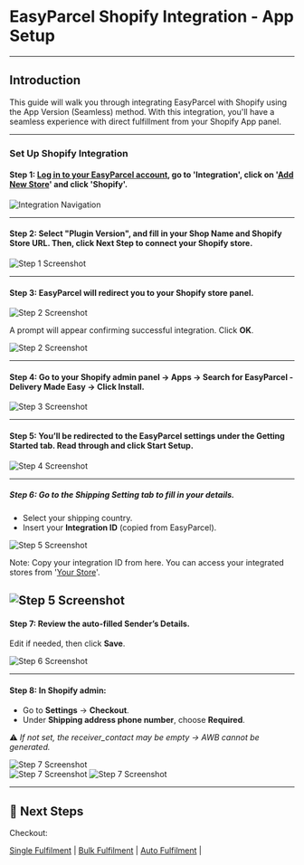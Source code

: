 # EasyParcel Shopify Integration - App Setup 

---

## Introduction
This guide will walk you through integrating EasyParcel with Shopify using the App Version (Seamless) method. With this integration, you'll have a seamless experience with direct fulfillment from your Shopify App panel. 

---

### Set Up Shopify Integration
#### **Step 1:** [Log in to your EasyParcel account](https://account.easyparcel.com/login?client_id=c575e8cd-aa46-46db-8308-e18d25bb76c6&redirect_uri=https%3A%2F%2Fapp.easyparcel.com%2Feasyaccount%2Fcallback&state=eyJjbGllbnRfaWQiOiI1M2FmYmQzMS05OGI2LTQ3ODctOWYzOC1kMDY5ZGRkN2RiM2QiLCJyZWRpcmVjdF91cmkiOiJodHRwczovL2FwcC5lYXN5cGFyY2VsLmNvbS9sb2dpbi9vYXV0aC9jYWxsYmFjayIsInN0YXRlIjoie30iLCJjb3VudHJ5IjoibXkiLCJsYW5nIjoiZW4ifQ%3D%3D&country=my), go to 'Integration', click on '[Add New Store](https://app.easyparcel.com/my/en/integrations/add/)' and click 'Shopify'.

![Integration Navigation](pictures/SHI1.png) 

---

#### **Step 2:** Select "Plugin Version", and fill in your **Shop Name** and **Shopify Store URL**. Then, click **Next Step** to connect your Shopify store.  

![Step 1 Screenshot](pictures/SHI2.png)  

---

#### **Step 3:** EasyParcel will redirect you to your Shopify store panel. 

![Step 2 Screenshot](pictures/SHI3.png)  

A prompt will appear confirming successful integration. Click **OK**.  

![Step 2 Screenshot](pictures/SHI3.2.png)  

---

#### **Step 4:** Go to your Shopify admin panel → **Apps** → Search for **EasyParcel - Delivery Made Easy** → Click **Install**.  

![Step 3 Screenshot](pictures/SHI4.png)  

---

#### **Step 5:** You’ll be redirected to the EasyParcel settings under the **Getting Started** tab. Read through and click **Start Setup**.  

![Step 4 Screenshot](pictures/SHI5.png)  

---

##### **Step 6:** Go to the **Shipping Setting** tab to fill in your details.  
- Select your shipping country.  
- Insert your **Integration ID** (copied from EasyParcel).  

![Step 5 Screenshot](pictures/SHI6.png)  

Note: Copy your integration ID from here. You can access your integrated stores from '[Your Store](https://app.easyparcel.com/my/en/integrations/your-store/)'. 

![Step 5 Screenshot](pictures/SHI6.2.png)  
---

#### **Step 7:** Review the auto-filled **Sender’s Details**.  
Edit if needed, then click **Save**.  

![Step 6 Screenshot](pictures/SHI7.png)  

---

#### **Step 8:** In Shopify admin:  
- Go to **Settings** → **Checkout**.  
- Under **Shipping address phone number**, choose **Required**.  

⚠️ *If not set, the receiver_contact may be empty → AWB cannot be generated.*  

![Step 7 Screenshot](pictures/SHI8.png)  
![Step 7 Screenshot](pictures/SHI9.png)
![Step 7 Screenshot](pictures/SHI10.png)

---

## 🚀 Next Steps

Checkout:

[Single Fulfilment](https://github.com/easyparcel/classic-integration-doc/blob/main/sg/shopify/shopify_single_fulfilment.md) | [Bulk Fulfilment](https://github.com/easyparcel/classic-integration-doc/blob/main/sg/shopify/shopify_bulk_fulfilment.md) |  [Auto Fulfilment](https://github.com/easyparcel/classic-integration-doc/blob/main/sg/shopify/shopify_auto_fulfilment.md) |
